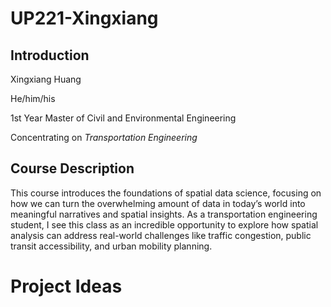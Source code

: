 # UP221-Xingxiang
## Introduction
Xingxiang Huang

He/him/his

1st Year Master of Civil and Environmental Engineering

Concentrating on *Transportation Engineering*
## Course Description
This course introduces the foundations of spatial data science, focusing on how we can turn the overwhelming amount of data in today’s world into meaningful narratives and spatial insights. As a transportation engineering student, I see this class as an incredible opportunity to explore how spatial analysis can address real-world challenges like traffic congestion, public transit accessibility, and urban mobility planning. 
# Project Ideas
